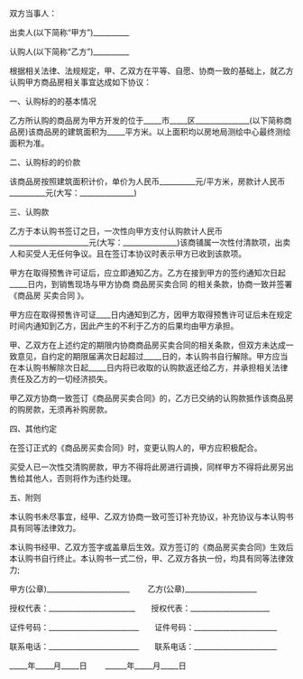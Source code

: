 
 


双方当事人：


出卖人(以下简称“甲方”)__________


认购人(以下简称“乙方”)__________


根据相关法律、法规规定，甲、乙双方在平等、自愿、协商一致的基础上，就乙方认购甲方商品房相关事宜达成如下协议：


一、认购标的的基本情况


乙方所认购的商品房为甲方开发的位于_____市_____区_______________(以下简称商品房)该商品房的建筑面积为_____平方米。以上面积均以房地局测绘中心最终测绘面积为准。


二、认购标的的价款


该商品房按照建筑面积计价，单价为人民币__________元/平方米，房款计人民币__________元(大写：_______________)


三、认购款


乙方于本认购书签订之日，一次性向甲方支付认购款计人民币______________________元(大写：_______________)该商铺属一次性付清款项，出卖人和买受人无任何争议。且在签订本协议时表示甲方已收到该款项。


甲方在取得预售许可证后，应立即通知乙方。乙方在接到甲方的签约通知次日起_____日内，到销售现场与甲方协商
商品房买卖合同
的相关条款，协商一致并签署《商品房
买卖合同
》。


甲方应在取得预售许可证____日内通知到乙方，因甲方取得预售许可证后未在规定时间内通知到乙方，因此产生的不利于乙方的后果均由甲方承担。


甲、乙双方在上述约定的期限内协商商品房买卖合同的相关条款，但双方未达成一致意见，自约定的期限届满次日起超过_____日的，本认购书自行解除。甲方应当在本认购书解除次日起_____日内将已收取的认购款返还给乙方，并承担相关法律责任及乙方的一切经济损失。


甲乙双方协商一致签订《商品房买卖合同》的，乙方已交纳的认购款抵作该商品房的购房款，无须再补购房款。


四、其他约定


在签订正式的《商品房买卖合同》时，变更认购人的，甲方应积极配合。


买受人已一次性交清购房款，甲方不得将此房进行调换，同样甲方不得将此房另出售给其他人，否则将作为违约处理。


五、附则


本认购书未尽事宜，经甲、乙双方协商一致可签订补充协议，补充协议与本认购书具有同等法律效力。


本认购书经甲、乙双方签字或盖章后生效。双方签订的《商品房买卖合同》生效后本认购书自行终止。本认购书一式二份，甲、乙双方各执一份，均具有同等法律效力;


甲方(公章)_______________________　　 乙方(公章)____________________


授权代表：________________________　　授权代表：______________________


证件号码：_________________________　　证件号码：_______________________


联系电话：_________________________　　联系电话：_______________________


_____年_____月_____日 　　______年_____月_____日
 


 

 
 
 
 
 
  


  
 

  


  


  
 
 
 
 

